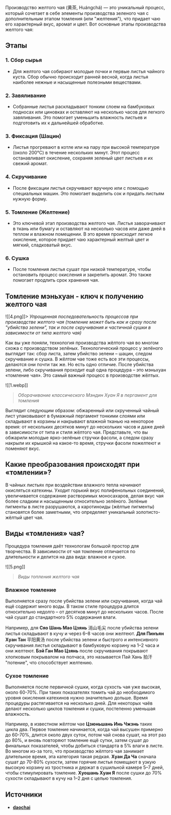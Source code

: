 Производство желтого чая (黄茶, Huángchá) — это уникальный процесс, который сочетает в себе элементы производства зеленого чая с дополнительным этапом томления (или "желтения"), что придает чаю его характерный вкус, аромат и цвет. Вот основные этапы производства желтого чая:
## Этапы
### 1. Сбор сырья
   - Для желтого чая собирают молодые почки и первые листья чайного куста. Сбор обычно происходит ранней весной, когда листья наиболее нежные и насыщенные полезными веществами.

### 2. Завяливание
   - Собранные листья раскладывают тонким слоем на бамбуковых подносах или циновках и оставляют на несколько часов для легкого завяливания. Это помогает уменьшить влажность листьев и подготовить их к дальнейшей обработке.

### 3. Фиксация (Шацин)
   - Листья прогревают в котле или на пару при высокой температуре (около 200°C) в течение нескольких минут. Этот процесс останавливает окисление, сохраняя зеленый цвет листьев и их свежий аромат.

### 4. Скручивание
   - После фиксации листья скручивают вручную или с помощью специальных машин. Это помогает выделить сок и придать листьям нужную форму.

### 5. Томление (Желтение)
   - Это ключевой этап производства желтого чая. Листья заворачивают в ткань или бумагу и оставляют на несколько часов или даже дней в теплом и влажном помещении. В это время происходит легкое окисление, которое придает чаю характерный желтый цвет и мягкий, сладковатый вкус.

### 6. Сушка
   - После томления листья сушат при низкой температуре, чтобы остановить процесс окисления и закрепить аромат. Это также помогает продлить срок хранения чая.

## Томление мэньхуан - ключ к получению желтого чая

![[4.png]]> _Упрощенная последовательность процессов при производстве желтого чая (томление может быть как и сразу после "убийства зелени", так и после скручивания и частичной сушки в зависимости от типа желтого чая)_

Как вы уже поняли, технология производства жёлтого чая во многом схожа с производством зелёных. Технологический процесс у зелёного выглядит так: сбор листа, затем убийство зелени – шацин, следом скручивание и сушка. В жёлтом чае тоже есть все эти процессы, делаются они почти так же. Но есть одно отличие. После убийства зелени, либо скручивания проходит ещё одна процедура – это мэньхуан «томление чая». Это самый важный процесс в производстве жёлтых.

![[1.webp]]
>_Оборачивание классического Мэндин Хуан Я в пергамент для томления_

Выглядит следующим образом: обжаренный или скрученный чайный лист упаковывают в бумажный пергамент тонкими слоями или складывают в корзины и накрывают влажной тканью на некоторое время: от нескольких десятков минут до нескольких часов и даже дней в зависимости от типа и стиля жёлтого чая. Представьте, что вы обжарили молодые ярко-зелёные стручки фасоли, а следом сразу накрыли их крышкой на какое-то время, стручки фасоли пожелтеют и поменяют вкус.

## Какие преобразования происходят при «томлении»?

В чайных листьях при воздействии влажного тепла начинают окисляться катехины. Уходит горький вкус полифенольных соединений, увеличивается содержание растворимых моносахаров, делая вкус чая более сладким и насыщенным относительно зелёного. Зелёные пигменты в листе разрушаются, а каротиноиды (жёлтые пигменты) становятся более заметными, что определяет уникальный золотисто-жёлтый цвет чая. 

## Виды «томления» чая?

Процедура томления даёт технологам большой простор для творчества. В зависимости от чая томление отличается по длительности и делится на два вида: влажное и сухое.

![[5.png]]
> _Виды топления желтого чая_

### Влажное томление 

Выполняется сразу после убийства зелени или скручивания, когда чай ещё содержит много воды. В таком стиле процедура длится относительно недолго – от десятков минут до нескольких часов. После чай сушат до стандартного 5% содержания влаги.

Например, для **Сяо Шань Мао Цзянь** 消山毛尖 после убийства зелени листья складывают в кучу и через 6–8 часов они желтеют. **Для Пинъян Хуан Тан** 平阳黄汤 после убийства зелени и быстрого и интенсивного скручивания листья складывают в бамбуковую корзину на 1–2 часа и они желтеют. **Бэй Ган Мао Цзянь** после скручивания покрывают хлопковым покрывалом на полчаса, это называется Пай Хань 拍汗 "потение", что способствует желтению.

### Сухое томление

Выполняется после первичной сушки, когда сухость чая уже высокая, около 60-70%. При таких показателях томить чай до необходимого уровня окисления катехинов нужно значительно дольше. Время процедуры растягивается на несколько дней. Для некоторых чаёв делают несколько циклов томления и сушки, постепенно уменьшая влажность.  

Например, в известном жёлтом чае **Цзюньшань Инь Чжэнь** таких цикла два. Первое томление начинается, когда чай высушен примерно до 60-70%, длится около двух суток, потом чай снова сушат, на этот раз до 80%, и вновь повторяют томление ещё сутки, затем сушат до финальных показателей, чтобы добиться стандарта в 5% влаги в листе. Во многом из-за того, что производство жёлтого чая занимает длительное время, эта категория такая редкая. **Хуан Да Ча** сначала сушат до 70-80% сухости, затем горячие листья помещают в узкую высокую корзину из тростника и держат в сушильной камере 5–7 дней, чтобы стимулировать томление. **Хуошань Хуан Я** после сушки до 70% сухости складывают в кучу на 1–2 дня с целью томления.

## Источники
- #### [daochai](https://daochai.ru/blog/vidy-chaja/zheltyy-chay-v-klassifikacii-po-stepeni-fermentacii.html)